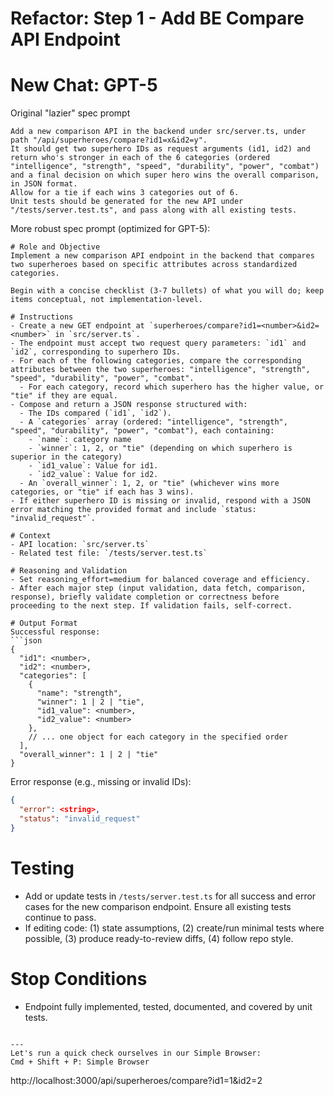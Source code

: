 # Refactor: Step 1 - Add BE Compare API Endpoint

# New Chat: GPT-5

Original "lazier" spec prompt
```
Add a new comparison API in the backend under src/server.ts, under path "/api/superheroes/compare?id1=x&id2=y".
It should get two superhero IDs as request arguments (id1, id2) and return who's stronger in each of the 6 categories (ordered "intelligence", "strength", "speed", "durability", "power", "combat") and a final decision on which super hero wins the overall comparison, in JSON format.
Allow for a tie if each wins 3 categories out of 6.
Unit tests should be generated for the new API under "/tests/server.test.ts", and pass along with all existing tests.
```

More robust spec prompt (optimized for GPT-5):
```
# Role and Objective
Implement a new comparison API endpoint in the backend that compares two superheroes based on specific attributes across standardized categories.

Begin with a concise checklist (3-7 bullets) of what you will do; keep items conceptual, not implementation-level.

# Instructions
- Create a new GET endpoint at `superheroes/compare?id1=<number>&id2=<number>` in `src/server.ts`.
- The endpoint must accept two request query parameters: `id1` and `id2`, corresponding to superhero IDs.
- For each of the following categories, compare the corresponding attributes between the two superheroes: "intelligence", "strength", "speed", "durability", "power", "combat".
  - For each category, record which superhero has the higher value, or "tie" if they are equal.
- Compose and return a JSON response structured with:
  - The IDs compared (`id1`, `id2`).
  - A `categories` array (ordered: "intelligence", "strength", "speed", "durability", "power", "combat"), each containing:
    - `name`: category name
    - `winner`: 1, 2, or "tie" (depending on which superhero is superior in the category)
    - `id1_value`: Value for id1.
    - `id2_value`: Value for id2.
  - An `overall_winner`: 1, 2, or "tie" (whichever wins more categories, or "tie" if each has 3 wins).
- If either superhero ID is missing or invalid, respond with a JSON error matching the provided format and include `status: "invalid_request"`.

# Context
- API location: `src/server.ts`
- Related test file: `/tests/server.test.ts`

# Reasoning and Validation
- Set reasoning_effort=medium for balanced coverage and efficiency.
- After each major step (input validation, data fetch, comparison, response), briefly validate completion or correctness before proceeding to the next step. If validation fails, self-correct.

# Output Format
Successful response:
```json
{
  "id1": <number>,
  "id2": <number>,
  "categories": [
    {
      "name": "strength",
      "winner": 1 | 2 | "tie",
      "id1_value": <number>,
      "id2_value": <number>
    },
    // ... one object for each category in the specified order
  ],
  "overall_winner": 1 | 2 | "tie"
}
```
Error response (e.g., missing or invalid IDs):
```json
{
  "error": <string>,
  "status": "invalid_request"
}
```

# Testing
- Add or update tests in `/tests/server.test.ts` for all success and error cases for the new comparison endpoint. Ensure all existing tests continue to pass.
- If editing code: (1) state assumptions, (2) create/run minimal tests where possible, (3) produce ready-to-review diffs, (4) follow repo style.

# Stop Conditions
- Endpoint fully implemented, tested, documented, and covered by unit tests.

```

---
Let's run a quick check ourselves in our Simple Browser:
Cmd + Shift + P: Simple Browser
```
http://localhost:3000/api/superheroes/compare?id1=1&id2=2
```